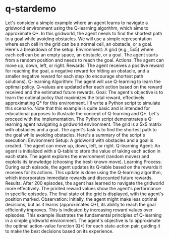 # q-stardemo
Let's consider a simple example where an agent learns to navigate a gridworld environment using the Q-learning algorithm, which aims to approximate Q*. In this gridworld, the agent needs to find the shortest path to a goal while avoiding obstacles. We will use a simple representation where each cell in the grid can be a normal cell, an obstacle, or a goal.
Here's a breakdown of the setup:
Environment: A grid (e.g., 5x5) where each cell can be an empty space, an obstacle, or a goal. The agent starts from a random position and needs to reach the goal.
Actions: The agent can move up, down, left, or right.
Rewards: The agent receives a positive reward for reaching the goal, a negative reward for hitting an obstacle, and a smaller negative reward for each step (to encourage shortest path solutions).
Q-learning Algorithm: The agent will use Q-learning to learn the optimal policy. Q-values are updated after each action based on the reward received and the estimated future rewards.
Goal: The agent's objective is to learn the optimal policy that maximizes the total reward, effectively approximating Q* for this environment.
I'll write a Python script to simulate this scenario. Note that this example is quite basic and is intended for educational purposes to illustrate the concept of Q-learning and Q*. Let's proceed with the implementation.
The Python script demonstrates a Q-learning agent navigating a gridworld environment. The grid is a 5x5 matrix with obstacles and a goal. The agent's task is to find the shortest path to the goal while avoiding obstacles.
Here's a summary of the script's execution:
Environment Setup: A gridworld with obstacles and a goal is created. The agent can move up, down, left, or right.
Q-learning Agent: An agent is initialized with a Q-table to store the value of taking each action in each state. The agent explores the environment (random moves) and exploits its knowledge (choosing the best-known move).
Learning Process: During each episode, the agent updates its Q-table based on the rewards it receives for its actions. This update is done using the Q-learning algorithm, which incorporates immediate rewards and discounted future rewards.
Results: After 200 episodes, the agent has learned to navigate the gridworld more effectively. The printed reward values show the agent's performance in specific episodes. The final state of the grid is displayed, with the agent's position marked.
Observation: Initially, the agent might make less optimal decisions, but as it learns (approximates Q*), its ability to reach the goal efficiently improves. This is indicated by increasing reward values over episodes.
This example illustrates the fundamental principles of Q-learning in a simple gridworld environment. The agent's objective is to approximate the optimal action-value function (Q*) for each state-action pair, guiding it to make the best decisions based on its experience.
